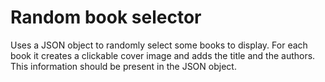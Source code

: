 ﻿# Random book selector
Uses a JSON object to randomly select some books to display. For each book it creates a clickable cover image and adds the title and the authors. This information should be present in the JSON object.